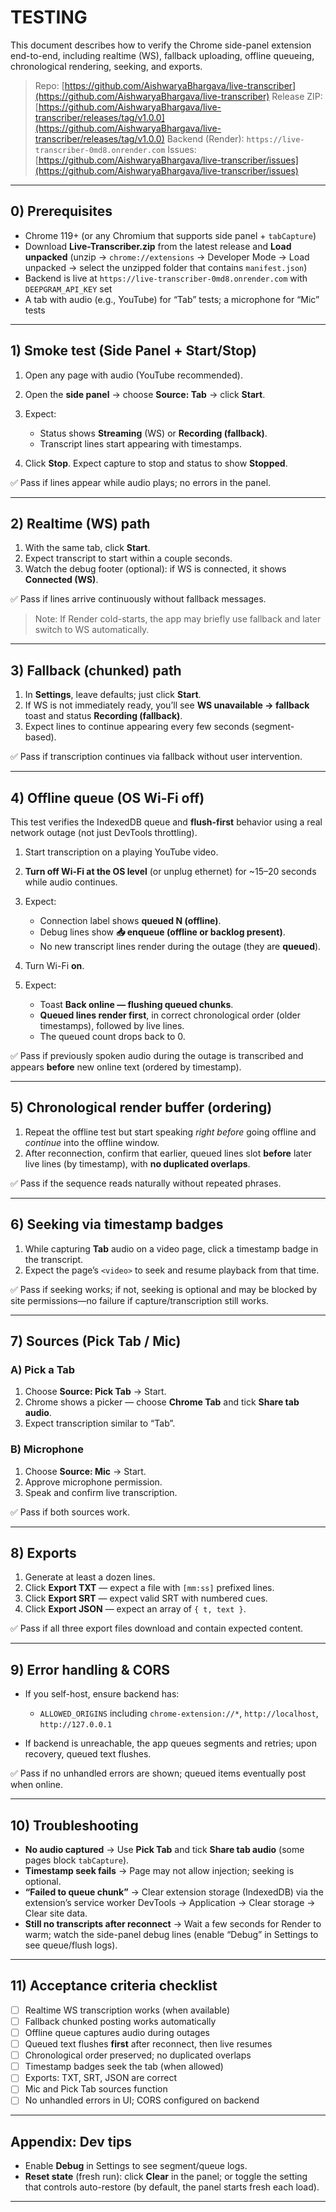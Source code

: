 # TESTING

This document describes how to verify the Chrome side-panel extension end-to-end, including realtime (WS), fallback uploading, offline queueing, chronological rendering, seeking, and exports.

> Repo: [https://github.com/AishwaryaBhargava/live-transcriber](https://github.com/AishwaryaBhargava/live-transcriber)
> Release ZIP: [https://github.com/AishwaryaBhargava/live-transcriber/releases/tag/v1.0.0](https://github.com/AishwaryaBhargava/live-transcriber/releases/tag/v1.0.0)
> Backend (Render): `https://live-transcriber-0md8.onrender.com`
> Issues: [https://github.com/AishwaryaBhargava/live-transcriber/issues](https://github.com/AishwaryaBhargava/live-transcriber/issues)

---

## 0) Prerequisites

* Chrome 119+ (or any Chromium that supports side panel + `tabCapture`)
* Download **Live-Transcriber.zip** from the latest release and **Load unpacked** (unzip → `chrome://extensions` → Developer Mode → Load unpacked → select the unzipped folder that contains `manifest.json`)
* Backend is live at `https://live-transcriber-0md8.onrender.com` with `DEEPGRAM_API_KEY` set
* A tab with audio (e.g., YouTube) for “Tab” tests; a microphone for “Mic” tests

---

## 1) Smoke test (Side Panel + Start/Stop)

1. Open any page with audio (YouTube recommended).
2. Open the **side panel** → choose **Source: Tab** → click **Start**.
3. Expect:

   * Status shows **Streaming** (WS) or **Recording (fallback)**.
   * Transcript lines start appearing with timestamps.
4. Click **Stop**. Expect capture to stop and status to show **Stopped**.

✅ Pass if lines appear while audio plays; no errors in the panel.

---

## 2) Realtime (WS) path

1. With the same tab, click **Start**.
2. Expect transcript to start within a couple seconds.
3. Watch the debug footer (optional): if WS is connected, it shows **Connected (WS)**.

✅ Pass if lines arrive continuously without fallback messages.

> Note: If Render cold-starts, the app may briefly use fallback and later switch to WS automatically.

---

## 3) Fallback (chunked) path

1. In **Settings**, leave defaults; just click **Start**.
2. If WS is not immediately ready, you’ll see **WS unavailable → fallback** toast and status **Recording (fallback)**.
3. Expect lines to continue appearing every few seconds (segment-based).

✅ Pass if transcription continues via fallback without user intervention.

---

## 4) Offline queue (OS Wi-Fi off)

This test verifies the IndexedDB queue and **flush-first** behavior using a real network outage (not just DevTools throttling).

1. Start transcription on a playing YouTube video.
2. **Turn off Wi-Fi at the OS level** (or unplug ethernet) for \~15–20 seconds while audio continues.
3. Expect:

   * Connection label shows **queued N (offline)**.
   * Debug lines show **📥 enqueue (offline or backlog present)**.
   * No new transcript lines render during the outage (they are **queued**).
4. Turn Wi-Fi **on**.
5. Expect:

   * Toast **Back online — flushing queued chunks**.
   * **Queued lines render first**, in correct chronological order (older timestamps), followed by live lines.
   * The queued count drops back to 0.

✅ Pass if previously spoken audio during the outage is transcribed and appears **before** new online text (ordered by timestamp).

---

## 5) Chronological render buffer (ordering)

1. Repeat the offline test but start speaking *right before* going offline and *continue* into the offline window.
2. After reconnection, confirm that earlier, queued lines slot **before** later live lines (by timestamp), with **no duplicated overlaps**.

✅ Pass if the sequence reads naturally without repeated phrases.

---

## 6) Seeking via timestamp badges

1. While capturing **Tab** audio on a video page, click a timestamp badge in the transcript.
2. Expect the page’s `<video>` to seek and resume playback from that time.

✅ Pass if seeking works; if not, seeking is optional and may be blocked by site permissions—no failure if capture/transcription still works.

---

## 7) Sources (Pick Tab / Mic)

### A) Pick a Tab

1. Choose **Source: Pick Tab** → Start.
2. Chrome shows a picker — choose **Chrome Tab** and tick **Share tab audio**.
3. Expect transcription similar to “Tab”.

### B) Microphone

1. Choose **Source: Mic** → Start.
2. Approve microphone permission.
3. Speak and confirm live transcription.

✅ Pass if both sources work.

---

## 8) Exports

1. Generate at least a dozen lines.
2. Click **Export TXT** — expect a file with `[mm:ss]` prefixed lines.
3. Click **Export SRT** — expect valid SRT with numbered cues.
4. Click **Export JSON** — expect an array of `{ t, text }`.

✅ Pass if all three export files download and contain expected content.

---

## 9) Error handling & CORS

* If you self-host, ensure backend has:

  * `ALLOWED_ORIGINS` including `chrome-extension://*`, `http://localhost`, `http://127.0.0.1`
* If backend is unreachable, the app queues segments and retries; upon recovery, queued text flushes.

✅ Pass if no unhandled errors are shown; queued items eventually post when online.

---

## 10) Troubleshooting

* **No audio captured** → Use **Pick Tab** and tick **Share tab audio** (some pages block `tabCapture`).
* **Timestamp seek fails** → Page may not allow injection; seeking is optional.
* **“Failed to queue chunk”** → Clear extension storage (IndexedDB) via the extension’s service worker DevTools → Application → Clear storage → Clear site data.
* **Still no transcripts after reconnect** → Wait a few seconds for Render to warm; watch the side-panel debug lines (enable “Debug” in Settings to see queue/flush logs).

---

## 11) Acceptance criteria checklist

* [ ] Realtime WS transcription works (when available)
* [ ] Fallback chunked posting works automatically
* [ ] Offline queue captures audio during outages
* [ ] Queued text flushes **first** after reconnect, then live resumes
* [ ] Chronological order preserved; no duplicated overlaps
* [ ] Timestamp badges seek the tab (when allowed)
* [ ] Exports: TXT, SRT, JSON are correct
* [ ] Mic and Pick Tab sources function
* [ ] No unhandled errors in UI; CORS configured on backend

---

## Appendix: Dev tips

* Enable **Debug** in Settings to see segment/queue logs.
* **Reset state** (fresh run): click **Clear** in the panel; or toggle the setting that controls auto-restore (by default, the panel starts fresh each load).

---
